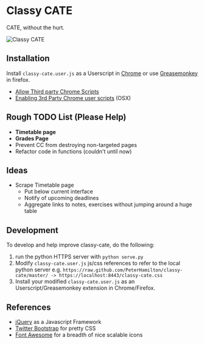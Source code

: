 # Classy CATE

CATE, without the hurt.

![Classy CATE](https://f.cloud.github.com/assets/510845/117032/1bde6e48-6c18-11e2-9452-0a37d6cd08d6.png "Classy CATE")


## Installation
Install `classy-cate.user.js` as a Userscript in [Chrome](https://www.google.com/intl/en/chrome/browser/) or use [Greasemonkey](https://addons.mozilla.org/en-US/firefox/addon/greasemonkey/) in firefox.

- [Allow Third party Chrome Scripts](http://solidsprite.com/2012/08/how-to-install-third-party-userscripts-in-chrome-mac-os-x/)
- [Enabling 3rd Party Chrome user scripts](http://userscripts.org/topics/113176) (OSX)

## Rough TODO List (Please Help)

- **Timetable page**
- **Grades Page**
- Prevent CC from destroying non-targeted pages
- Refactor code in functions (couldn't until now)

## Ideas

- Scrape Timetable page
  - Put below current interface
  - Notify of upcoming deadlines
  - Aggregate links to notes, exercises without jumping around a huge table

## Development

To develop and help improve classy-cate, do the following:

1. run the python HTTPS server with `python serve.py`
2. Modify `classy-cate.user.js` js/css references to refer to the local python server e.g. `https://raw.github.com/PeterHamilton/classy-cate/master/ -> https://localhost:8443/classy-cate.css`
3. Install your modified `classy-cate.user.js` as an Userscript/Greasemonkey extension in Chrome/Firefox.


## References

- [jQuery](http://api.jquery.com/jQuery/) as a Javascript Framework
- [Twitter Bootstrap](http://twitter.github.com/bootstrap/) for pretty CSS
- [Font Awesome](http://fortawesome.github.com/Font-Awesome/) for a breadth of nice scalable icons
